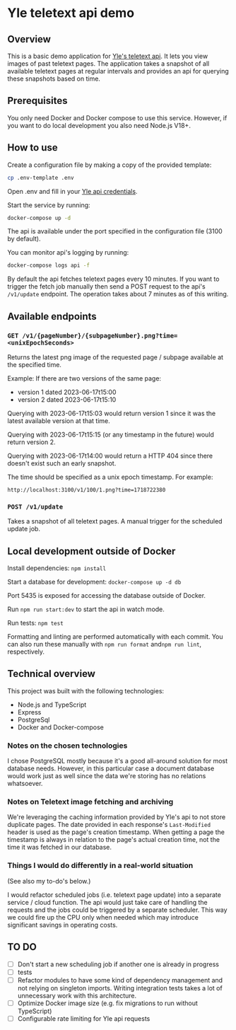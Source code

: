 # Yle teletext api demo

## Overview

This is a basic demo application for [Yle's teletext api][yle teletext api]. It lets you view images of past teletext pages. The application takes a snapshot of all available teletext pages at regular intervals and provides an api for querying these snapshots based on time.

## Prerequisites

You only need Docker and Docker compose to use this service. However, if you want to do local development you also need Node.js V18+.

## How to use

Create a configuration file by making a copy of the provided template:

```sh
cp .env-template .env
```

Open .env and fill in your [Yle api credentials][yle api credentials].

Start the service by running:

```sh
docker-compose up -d
```

The api is available under the port specified in the configuration file (3100 by default).

You can monitor api's logging by running:

```sh
docker-compose logs api -f
```

By default the api fetches teletext pages every 10 minutes. If you want to trigger the fetch job manually then send a POST request to the api's `/v1/update` endpoint. The operation takes about 7 minutes as of this writing.

## Available endpoints

### `GET /v1/{pageNumber}/{subpageNumber}.png?time=<unixEpochSeconds>`

Returns the latest png image of the requested page / subpage available at the specified time.

Example: If there are two versions of the same page:

* version 1 dated 2023-06-17t15:00
* version 2 dated 2023-06-17t15:10

Querying with 2023-06-17t15:03 would return version 1 since it was the latest available version at that time.

Querying with 2023-06-17t15:15 (or any timestamp in the future) would return version 2.

Querying with 2023-06-17t14:00 would return a HTTP 404 since there doesn't exist such an early snapshot.

The time should be specified as a unix epoch timestamp. For example:

`http://localhost:3100/v1/100/1.png?time=1718722380`

### `POST /v1/update`

Takes a snapshot of all teletext pages. A manual trigger for the scheduled update job.

## Local development outside of Docker

Install dependencies: `npm install`

Start a database for development: `docker-compose up -d db`

Port 5435 is exposed for accessing the database outside of Docker.

Run `npm run start:dev` to start the api in watch mode.

Run tests: `npm test`

Formatting and linting are performed automatically with each commit. You can also run these manually with `npm run format` and`npm run lint`, respectively.

## Technical overview

This project was built with the following technologies:

* Node.js and TypeScript
* Express
* PostgreSql
* Docker and Docker-compose

### Notes on the chosen technologies

I chose PostgreSQL mostly because it's a good all-around solution for most database needs. However, in this particular case a document database would work just as well since the data we're storing has no relations whatsoever.

### Notes on Teletext image fetching and archiving

We're leveraging the caching information provided by Yle's api to not store duplicate pages. The date provided in each response's `Last-Modified` header is used as the page's creation timestamp. When getting a page the timestamp is always in relation to the page's actual creation time, not the time it was fetched in our database.

### Things I would do differently in a real-world situation

(See also my to-do's below.)

I would refactor scheduled jobs (i.e. teletext page update) into a separate service / cloud function. The api would just take care of handling the requests and the jobs could be triggered by a separate scheduler. This way we could fire up the CPU only when needed which may introduce significant savings in operating costs.

## TO DO

- [ ] Don't start a new scheduling job if another one is already in progress
- [ ] tests
- [ ] Refactor modules to have some kind of dependency management and not relying on singleton imports. Writing integration tests takes a lot of unnecessary work with this architecture.
- [ ] Optimize Docker image size (e.g. fix migrations to run without TypeScript)
- [ ] Configurable rate limiting for Yle api requests

[yle teletext api]: https://developer.yle.fi/tutorial-get-teletext-images/index.html
[yle api credentials]: https://tunnus.yle.fi/api-avaimet
